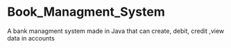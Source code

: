 # Book_Managment_System
A bank managment system made in Java that can create, debit, credit ,view data in accounts
